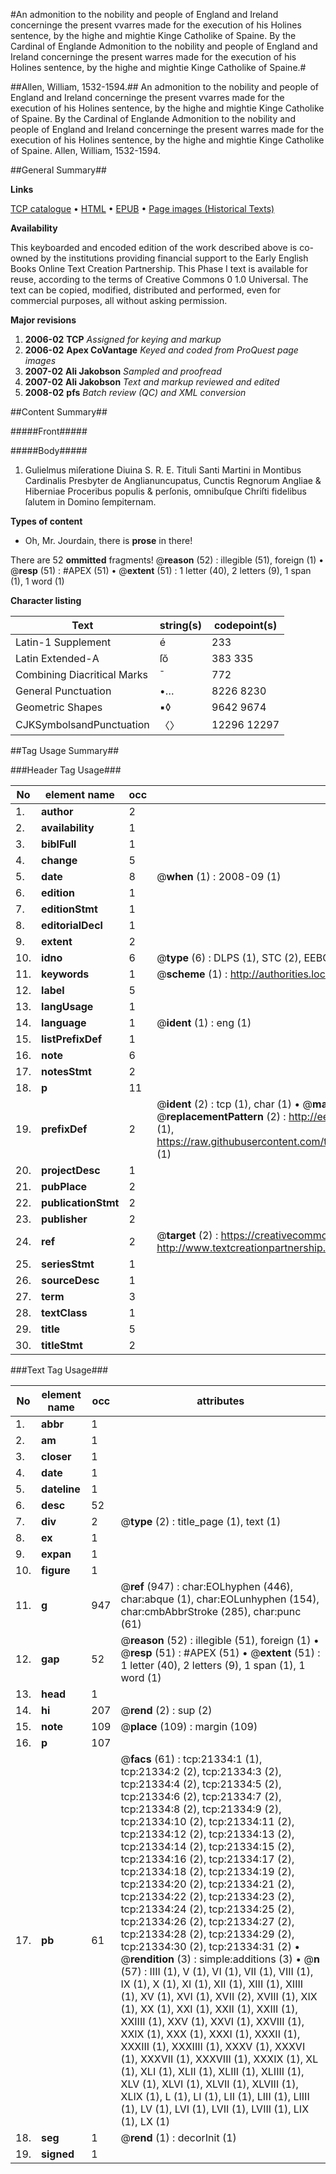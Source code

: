 #An admonition to the nobility and people of England and Ireland concerninge the present vvarres made for the execution of his Holines sentence, by the highe and mightie Kinge Catholike of Spaine. By the Cardinal of Englande Admonition to the nobility and people of England and Ireland concerninge the present warres made for the execution of his Holines sentence, by the highe and mightie Kinge Catholike of Spaine.#

##Allen, William, 1532-1594.##
An admonition to the nobility and people of England and Ireland concerninge the present vvarres made for the execution of his Holines sentence, by the highe and mightie Kinge Catholike of Spaine. By the Cardinal of Englande
Admonition to the nobility and people of England and Ireland concerninge the present warres made for the execution of his Holines sentence, by the highe and mightie Kinge Catholike of Spaine.
Allen, William, 1532-1594.

##General Summary##

**Links**

[TCP catalogue](http://www.ota.ox.ac.uk/tcp/)  • 
[HTML](http://tei.it.ox.ac.uk/tcp/Texts-HTML/free/A16/A16774.html)  • 
[EPUB](http://tei.it.ox.ac.uk/tcp/Texts-EPUB/free/A16/A16774.epub) • 
[Page images (Historical Texts)](https://data.historicaltexts.jisc.ac.uk/view?pubId=eebo-99855831e&pageId=eebo-99855831e-21334-1)

**Availability**

This keyboarded and encoded edition of the
	       work described above is co-owned by the institutions
	       providing financial support to the Early English Books
	       Online Text Creation Partnership. This Phase I text is
	       available for reuse, according to the terms of Creative
	       Commons 0 1.0 Universal. The text can be copied,
	       modified, distributed and performed, even for
	       commercial purposes, all without asking permission.

**Major revisions**

1. __2006-02__ __TCP__ *Assigned for keying and markup*
1. __2006-02__ __Apex CoVantage__ *Keyed and coded from ProQuest page images*
1. __2007-02__ __Ali Jakobson__ *Sampled and proofread*
1. __2007-02__ __Ali Jakobson__ *Text and markup reviewed and edited*
1. __2008-02__ __pfs__ *Batch review (QC) and XML conversion*

##Content Summary##

#####Front#####

#####Body#####

1. Gulielmus miſeratione Diuina S. R. E. Tituli Santi Martini in Montibus Cardinalis Presbyter de Anglianuncupatus, Cunctis Regnorum Angliae & Hiberniae Proceribus populis & perſonis, omnibuſque Chriſti fidelibus ſalutem in Domino ſempiternam.

**Types of content**

  * Oh, Mr. Jourdain, there is **prose** in there!

There are 52 **ommitted** fragments! 
 @__reason__ (52) : illegible (51), foreign (1)  •  @__resp__ (51) : #APEX (51)  •  @__extent__ (51) : 1 letter (40), 2 letters (9), 1 span (1), 1 word (1)

**Character listing**


|Text|string(s)|codepoint(s)|
|---|---|---|
|Latin-1 Supplement|é|233|
|Latin Extended-A|ſŏ|383 335|
|Combining             Diacritical Marks|̄|772|
|General Punctuation|•…|8226 8230|
|Geometric Shapes|▪◊|9642 9674|
|CJKSymbolsandPunctuation|〈〉|12296 12297|

##Tag Usage Summary##

###Header Tag Usage###

|No|element name|occ|attributes|
|---|---|---|---|
|1.|__author__|2||
|2.|__availability__|1||
|3.|__biblFull__|1||
|4.|__change__|5||
|5.|__date__|8| @__when__ (1) : 2008-09 (1)|
|6.|__edition__|1||
|7.|__editionStmt__|1||
|8.|__editorialDecl__|1||
|9.|__extent__|2||
|10.|__idno__|6| @__type__ (6) : DLPS (1), STC (2), EEBO-CITATION (1), PROQUEST (1), VID (1)|
|11.|__keywords__|1| @__scheme__ (1) : http://authorities.loc.gov/ (1)|
|12.|__label__|5||
|13.|__langUsage__|1||
|14.|__language__|1| @__ident__ (1) : eng (1)|
|15.|__listPrefixDef__|1||
|16.|__note__|6||
|17.|__notesStmt__|2||
|18.|__p__|11||
|19.|__prefixDef__|2| @__ident__ (2) : tcp (1), char (1)  •  @__matchPattern__ (2) : ([0-9\-]+):([0-9IVX]+) (1), (.+) (1)  •  @__replacementPattern__ (2) : http://eebo.chadwyck.com/downloadtiff?vid=$1&page=$2 (1), https://raw.githubusercontent.com/textcreationpartnership/Texts/master/tcpchars.xml#$1 (1)|
|20.|__projectDesc__|1||
|21.|__pubPlace__|2||
|22.|__publicationStmt__|2||
|23.|__publisher__|2||
|24.|__ref__|2| @__target__ (2) : https://creativecommons.org/publicdomain/zero/1.0/ (1), http://www.textcreationpartnership.org/docs/. (1)|
|25.|__seriesStmt__|1||
|26.|__sourceDesc__|1||
|27.|__term__|3||
|28.|__textClass__|1||
|29.|__title__|5||
|30.|__titleStmt__|2||


###Text Tag Usage###

|No|element name|occ|attributes|
|---|---|---|---|
|1.|__abbr__|1||
|2.|__am__|1||
|3.|__closer__|1||
|4.|__date__|1||
|5.|__dateline__|1||
|6.|__desc__|52||
|7.|__div__|2| @__type__ (2) : title_page (1), text (1)|
|8.|__ex__|1||
|9.|__expan__|1||
|10.|__figure__|1||
|11.|__g__|947| @__ref__ (947) : char:EOLhyphen (446), char:abque (1), char:EOLunhyphen (154), char:cmbAbbrStroke (285), char:punc (61)|
|12.|__gap__|52| @__reason__ (52) : illegible (51), foreign (1)  •  @__resp__ (51) : #APEX (51)  •  @__extent__ (51) : 1 letter (40), 2 letters (9), 1 span (1), 1 word (1)|
|13.|__head__|1||
|14.|__hi__|207| @__rend__ (2) : sup (2)|
|15.|__note__|109| @__place__ (109) : margin (109)|
|16.|__p__|107||
|17.|__pb__|61| @__facs__ (61) : tcp:21334:1 (1), tcp:21334:2 (2), tcp:21334:3 (2), tcp:21334:4 (2), tcp:21334:5 (2), tcp:21334:6 (2), tcp:21334:7 (2), tcp:21334:8 (2), tcp:21334:9 (2), tcp:21334:10 (2), tcp:21334:11 (2), tcp:21334:12 (2), tcp:21334:13 (2), tcp:21334:14 (2), tcp:21334:15 (2), tcp:21334:16 (2), tcp:21334:17 (2), tcp:21334:18 (2), tcp:21334:19 (2), tcp:21334:20 (2), tcp:21334:21 (2), tcp:21334:22 (2), tcp:21334:23 (2), tcp:21334:24 (2), tcp:21334:25 (2), tcp:21334:26 (2), tcp:21334:27 (2), tcp:21334:28 (2), tcp:21334:29 (2), tcp:21334:30 (2), tcp:21334:31 (2)  •  @__rendition__ (3) : simple:additions (3)  •  @__n__ (57) : IIII (1), V (1), VI (1), VII (1), VIII (1), IX (1), X (1), XI (1), XII (1), XIII (1), XIIII (1), XV (1), XVI (1), XVII (2), XVIII (1), XIX (1), XX (1), XXI (1), XXII (1), XXIII (1), XXIIII (1), XXV (1), XXVI (1), XXVIII (1), XXIX (1), XXX (1), XXXI (1), XXXII (1), XXXIII (1), XXXIIII (1), XXXV (1), XXXVI (1), XXXVII (1), XXXVIII (1), XXXIX (1), XL (1), XLI (1), XLII (1), XLIII (1), XLIIII (1), XLV (1), XLVI (1), XLVII (1), XLVIII (1), XLIX (1), L (1), LI (1), LII (1), LIII (1), LIIII (1), LV (1), LVI (1), LVII (1), LVIII (1), LIX (1), LX (1)|
|18.|__seg__|1| @__rend__ (1) : decorInit (1)|
|19.|__signed__|1||
